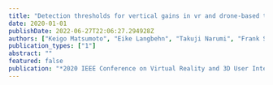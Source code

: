 ```yaml
---
title: "Detection thresholds for vertical gains in vr and drone-based telepresence systems"
date: 2020-01-01
publishDate: 2022-06-27T22:06:27.294928Z
authors: ["Keigo Matsumoto", "Eike Langbehn", "Takuji Narumi", "Frank Steinicke"]
publication_types: ["1"]
abstract: ""
featured: false
publication: "*2020 IEEE Conference on Virtual Reality and 3D User Interfaces (VR)*"
---
```


